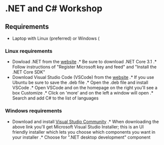 # .NET and C# Workshop

## Requirements
* Laptop with Linux (preferred) or Windows (
### Linux requirements
* Dowload .NET from the [website](https://dotnet.microsoft.com/download)
.* Be sure to download .NET Core 3.1
.* Follow instructions of "Register Microsoft key and feed" and "Install the .NET Core SDK"
* Download Visual Studio Code (VSCode) from the [website](https://code.visualstudio.com/)
.* If you use Ubuntu be sure to save the .deb file
.* Open the .deb file and install VSCode
.* Open VSCode and on the homepage on the right you'll see a box Customize
.* Click on 'more' and on the left a window will open
.* Search and add C# to the list of languages

### Windows requirements
* Download and install [Visual Studio Community](https://visualstudio.microsoft.com/)
.* When downloading the above link you'll get Microsoft Visual Studio Installer; this is an UI friendly installer which lets you choose which components you want in your installer
.* Choose for ".NET desktop development" component
